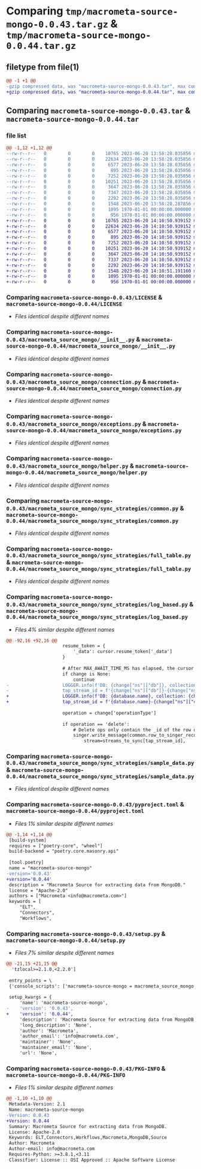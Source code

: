 # Comparing `tmp/macrometa-source-mongo-0.0.43.tar.gz` & `tmp/macrometa-source-mongo-0.0.44.tar.gz`

## filetype from file(1)

```diff
@@ -1 +1 @@
-gzip compressed data, was "macrometa-source-mongo-0.0.43.tar", max compression
+gzip compressed data, was "macrometa-source-mongo-0.0.44.tar", max compression
```

## Comparing `macrometa-source-mongo-0.0.43.tar` & `macrometa-source-mongo-0.0.44.tar`

### file list

```diff
@@ -1,12 +1,12 @@
--rw-r--r--   0        0        0    10765 2023-06-20 13:58:28.035856 macrometa-source-mongo-0.0.43/LICENSE
--rw-r--r--   0        0        0    22634 2023-06-20 13:58:28.035856 macrometa-source-mongo-0.0.43/macrometa_source_mongo/__init__.py
--rw-r--r--   0        0        0     6577 2023-06-20 13:58:28.035856 macrometa-source-mongo-0.0.43/macrometa_source_mongo/connection.py
--rw-r--r--   0        0        0      895 2023-06-20 13:58:28.035856 macrometa-source-mongo-0.0.43/macrometa_source_mongo/exceptions.py
--rw-r--r--   0        0        0     7252 2023-06-20 13:58:28.035856 macrometa-source-mongo-0.0.43/macrometa_source_mongo/helper.py
--rw-r--r--   0        0        0    10251 2023-06-20 13:58:28.035856 macrometa-source-mongo-0.0.43/macrometa_source_mongo/sync_strategies/common.py
--rw-r--r--   0        0        0     3647 2023-06-20 13:58:28.035856 macrometa-source-mongo-0.0.43/macrometa_source_mongo/sync_strategies/full_table.py
--rw-r--r--   0        0        0     7347 2023-06-20 13:58:28.035856 macrometa-source-mongo-0.0.43/macrometa_source_mongo/sync_strategies/log_based.py
--rw-r--r--   0        0        0     2292 2023-06-20 13:58:28.035856 macrometa-source-mongo-0.0.43/macrometa_source_mongo/sync_strategies/sample_data.py
--rw-r--r--   0        0        0     1548 2023-06-20 13:58:28.287856 macrometa-source-mongo-0.0.43/pyproject.toml
--rw-r--r--   0        0        0     1095 1970-01-01 00:00:00.000000 macrometa-source-mongo-0.0.43/setup.py
--rw-r--r--   0        0        0      956 1970-01-01 00:00:00.000000 macrometa-source-mongo-0.0.43/PKG-INFO
+-rw-r--r--   0        0        0    10765 2023-06-20 14:10:50.939152 macrometa-source-mongo-0.0.44/LICENSE
+-rw-r--r--   0        0        0    22634 2023-06-20 14:10:50.939152 macrometa-source-mongo-0.0.44/macrometa_source_mongo/__init__.py
+-rw-r--r--   0        0        0     6577 2023-06-20 14:10:50.939152 macrometa-source-mongo-0.0.44/macrometa_source_mongo/connection.py
+-rw-r--r--   0        0        0      895 2023-06-20 14:10:50.939152 macrometa-source-mongo-0.0.44/macrometa_source_mongo/exceptions.py
+-rw-r--r--   0        0        0     7252 2023-06-20 14:10:50.939152 macrometa-source-mongo-0.0.44/macrometa_source_mongo/helper.py
+-rw-r--r--   0        0        0    10251 2023-06-20 14:10:50.939152 macrometa-source-mongo-0.0.44/macrometa_source_mongo/sync_strategies/common.py
+-rw-r--r--   0        0        0     3647 2023-06-20 14:10:50.939152 macrometa-source-mongo-0.0.44/macrometa_source_mongo/sync_strategies/full_table.py
+-rw-r--r--   0        0        0     7337 2023-06-20 14:10:50.939152 macrometa-source-mongo-0.0.44/macrometa_source_mongo/sync_strategies/log_based.py
+-rw-r--r--   0        0        0     2292 2023-06-20 14:10:50.939152 macrometa-source-mongo-0.0.44/macrometa_source_mongo/sync_strategies/sample_data.py
+-rw-r--r--   0        0        0     1548 2023-06-20 14:10:51.191160 macrometa-source-mongo-0.0.44/pyproject.toml
+-rw-r--r--   0        0        0     1095 1970-01-01 00:00:00.000000 macrometa-source-mongo-0.0.44/setup.py
+-rw-r--r--   0        0        0      956 1970-01-01 00:00:00.000000 macrometa-source-mongo-0.0.44/PKG-INFO
```

### Comparing `macrometa-source-mongo-0.0.43/LICENSE` & `macrometa-source-mongo-0.0.44/LICENSE`

 * *Files identical despite different names*

### Comparing `macrometa-source-mongo-0.0.43/macrometa_source_mongo/__init__.py` & `macrometa-source-mongo-0.0.44/macrometa_source_mongo/__init__.py`

 * *Files identical despite different names*

### Comparing `macrometa-source-mongo-0.0.43/macrometa_source_mongo/connection.py` & `macrometa-source-mongo-0.0.44/macrometa_source_mongo/connection.py`

 * *Files identical despite different names*

### Comparing `macrometa-source-mongo-0.0.43/macrometa_source_mongo/exceptions.py` & `macrometa-source-mongo-0.0.44/macrometa_source_mongo/exceptions.py`

 * *Files identical despite different names*

### Comparing `macrometa-source-mongo-0.0.43/macrometa_source_mongo/helper.py` & `macrometa-source-mongo-0.0.44/macrometa_source_mongo/helper.py`

 * *Files identical despite different names*

### Comparing `macrometa-source-mongo-0.0.43/macrometa_source_mongo/sync_strategies/common.py` & `macrometa-source-mongo-0.0.44/macrometa_source_mongo/sync_strategies/common.py`

 * *Files identical despite different names*

### Comparing `macrometa-source-mongo-0.0.43/macrometa_source_mongo/sync_strategies/full_table.py` & `macrometa-source-mongo-0.0.44/macrometa_source_mongo/sync_strategies/full_table.py`

 * *Files identical despite different names*

### Comparing `macrometa-source-mongo-0.0.43/macrometa_source_mongo/sync_strategies/log_based.py` & `macrometa-source-mongo-0.0.44/macrometa_source_mongo/sync_strategies/log_based.py`

 * *Files 4% similar despite different names*

```diff
@@ -92,16 +92,16 @@
                     resume_token = {
                         '_data': cursor.resume_token['_data']
                     }
         
                     # After MAX_AWAIT_TIME_MS has elapsed, the cursor will return None.
                     if change is None:
                         continue
-                    LOGGER.info(f'DB: {change["ns"]["db"]}, collection: {change["ns"]["coll"]}')
-                    tap_stream_id = f'{change["ns"]["db"]}-{change["ns"]["coll"]}'
+                    LOGGER.info(f'DB: {database.name}, collection: {change["ns"]["coll"]}')
+                    tap_stream_id = f'{database.name}-{change["ns"]["coll"]}'
         
                     operation = change['operationType']
         
                     if operation == 'delete':
                         # Delete ops only contain the _id of the row deleted
                         singer.write_message(common.row_to_singer_record(
                             stream=streams_to_sync[tap_stream_id],
```

### Comparing `macrometa-source-mongo-0.0.43/macrometa_source_mongo/sync_strategies/sample_data.py` & `macrometa-source-mongo-0.0.44/macrometa_source_mongo/sync_strategies/sample_data.py`

 * *Files identical despite different names*

### Comparing `macrometa-source-mongo-0.0.43/pyproject.toml` & `macrometa-source-mongo-0.0.44/pyproject.toml`

 * *Files 1% similar despite different names*

```diff
@@ -1,14 +1,14 @@
 [build-system]
 requires = ["poetry-core", "wheel"]
 build-backend = "poetry.core.masonry.api"
 
 [tool.poetry]
 name = "macrometa-source-mongo"
-version='0.0.43'
+version='0.0.44'
 description = "Macrometa Source for extracting data from MongoDB."
 license = "Apache-2.0"
 authors = ["Macrometa <info@macrometa.com>"]
 keywords = [
     "ELT",
     "Connectors",
     "Workflows",
```

### Comparing `macrometa-source-mongo-0.0.43/setup.py` & `macrometa-source-mongo-0.0.44/setup.py`

 * *Files 7% similar despite different names*

```diff
@@ -21,15 +21,15 @@
  'tzlocal>=2.1.0,<2.2.0']
 
 entry_points = \
 {'console_scripts': ['macrometa-source-mongo = macrometa_source_mongo:main']}
 
 setup_kwargs = {
     'name': 'macrometa-source-mongo',
-    'version': '0.0.43',
+    'version': '0.0.44',
     'description': 'Macrometa Source for extracting data from MongoDB.',
     'long_description': 'None',
     'author': 'Macrometa',
     'author_email': 'info@macrometa.com',
     'maintainer': 'None',
     'maintainer_email': 'None',
     'url': 'None',
```

### Comparing `macrometa-source-mongo-0.0.43/PKG-INFO` & `macrometa-source-mongo-0.0.44/PKG-INFO`

 * *Files 1% similar despite different names*

```diff
@@ -1,10 +1,10 @@
 Metadata-Version: 2.1
 Name: macrometa-source-mongo
-Version: 0.0.43
+Version: 0.0.44
 Summary: Macrometa Source for extracting data from MongoDB.
 License: Apache-2.0
 Keywords: ELT,Connectors,Workflows,Macrometa,MongoDB,Source
 Author: Macrometa
 Author-email: info@macrometa.com
 Requires-Python: >=3.8.1,<3.11
 Classifier: License :: OSI Approved :: Apache Software License
```

